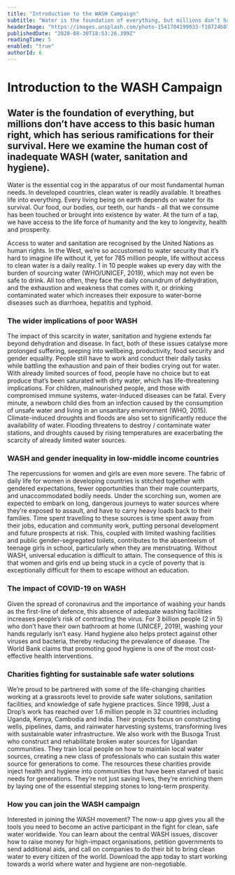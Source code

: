 ```yaml
---
title: "Introduction to the WASH Campaign"
subtitle: "Water is the foundation of everything, but millions don’t have access to this basic human right, which has serious ramifications for their survival. Here we examine the human cost of inadequate WASH (water, sanitation and hygiene)."
headerImage: "https://images.unsplash.com/photo-1541704199033-f10724b07aef?ixlib=rb-1.2.1&ixid=eyJhcHBfaWQiOjEyMDd9&auto=format&fit=crop&w=1500&q=80"
publishedDate: "2020-08-30T18:53:26.399Z"
readingTime: 5
enabled: "true"
authorId: 6
---
```


# Introduction to the WASH Campaign

## Water is the foundation of everything, but millions don’t have access to this basic human right, which has serious ramifications for their survival. Here we examine the human cost of inadequate WASH (water, sanitation and hygiene).

Water is the essential cog in the apparatus of our most fundamental human needs. In developed countries, clean water is readily available. It breathes life into everything. Every living being on earth depends on water for its survival. Our food, our bodies, our teeth, our hands - all that we consume has been touched or brought into existence by water. At the turn of a tap, we have access to the life force of humanity and the key to longevity, health and prosperity.

Access to water and sanitation are recognised by the United Nations as human rights. In the West, we’re so accustomed to water security that it’s hard to imagine life without it, yet for 785 million people, life without access to clean water is a daily reality. 1 in 10 people wakes up every day with the burden of sourcing water (WHO/UNICEF, 2019), which may not even be safe to drink. All too often, they face the daily conundrum of dehydration, and the exhaustion and weakness that comes with it, or drinking contaminated water which increases their exposure to water-borne diseases such as diarrhoea, hepatitis and typhoid.


### The wider implications of poor WASH

The impact of this scarcity in water, sanitation and hygiene extends far beyond dehydration and disease. In fact, both of these issues catalyse more prolonged suffering, seeping into wellbeing, productivity, food security and gender equality. People still have to work and conduct their daily tasks while battling the exhaustion and pain of their bodies crying out for water. With already limited sources of food, people have no choice but to eat produce that’s been saturated with dirty water, which has life-threatening implications. For children, malnourished people, and those with compromised immune systems, water-induced diseases can be fatal. Every minute, a newborn child dies from an infection caused by the consumption of unsafe water and living in an unsanitary environment (WHO, 2015). Climate-induced droughts and floods are also set to significantly reduce the availability of water. Flooding threatens to destroy / contaminate water stations, and droughts caused by rising temperatures are exacerbating the scarcity of already limited water sources. 


### WASH and gender inequality in low-middle income countries

The repercussions for women and girls are even more severe. The fabric of daily life for women in developing countries is stitched together with gendered expectations, fewer opportunities than their male counterparts, and unaccommodated bodily needs. Under the scorching sun, women are expected to embark on long, dangerous journeys to water sources where they’re exposed to assault, and have to carry heavy loads back to their families. Time spent travelling to these sources is time spent away from their jobs, education and community work, putting personal development and future prospects at risk. This, coupled with limited washing facilities and public gender-segregated toilets, contributes to the absenteeism of teenage girls in school, particularly when they are menstruating. Without WASH, universal education is difficult to attain. The consequence of this is that women and girls end up being stuck in a cycle of poverty that is exceptionally difficult for them to escape without an education.


### The impact of COVID-19 on WASH

Given the spread of coronavirus and the importance of washing your hands as the first-line of defence, this absence of adequate washing facilities increases people’s risk of contracting the virus. For 3 billion people (2 in 5) who don’t have their own bathroom at home (UNICEF, 2019), washing your hands regularly isn’t easy. Hand hygiene also helps protect against other viruses and bacteria, thereby reducing the prevalence of disease. The World Bank claims that promoting good hygiene is one of the most cost-effective health interventions.


### Charities fighting for sustainable safe water solutions

We’re proud to be partnered with some of the life-changing charities working at a grassroots level to provide safe water solutions, sanitation facilities, and knowledge of safe hygiene practices. Since 1998, Just a Drop’s work has reached over 1.6 million people in 32 countries including Uganda, Kenya, Cambodia and India. Their projects focus on constructing wells, pipelines, dams, and rainwater harvesting systems, transforming lives with sustainable water infrastructure. We also work with the Busoga Trust who construct and rehabilitate broken water sources for Ugandan communities. They train local people on how to maintain local water sources, creating a new class of professionals who can sustain this water source for generations to come. The resources these charities provide inject health and hygiene into communities that have been starved of basic needs for generations. They’re not just saving lives, they’re enriching them by laying one of the essential stepping stones to long-term prosperity. 


### How you can join the WASH campaign

Interested in joining the WASH movement? The now-u app gives you all the tools you need to become an active participant in the fight for clean, safe water worldwide. You can learn about the central WASH issues, discover how to raise money for high-impact organisations, petition governments to send additional aids, and call on companies to do their bit to bring clean water to every citizen of the world. Download the app today to start working towards a world where water and hygiene are non-negotiable.


